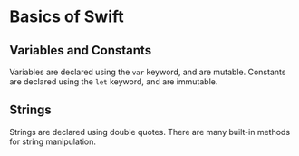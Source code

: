 # Basics of Swift

## Variables and Constants

Variables are declared using the `var` keyword, and are mutable. Constants are declared using the `let` keyword, and are immutable.

## Strings

Strings are declared using double quotes. There are many built-in methods for string manipulation.
